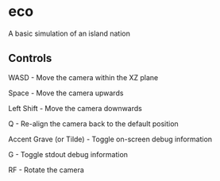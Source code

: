 # eco
A basic simulation of an island nation

## Controls

WASD - Move the camera within the XZ plane

Space - Move the camera upwards

Left Shift - Move the camera downwards

Q - Re-align the camera back to the default position

Accent Grave (or Tilde) - Toggle on-screen debug information

G - Toggle stdout debug information

RF - Rotate the camera

